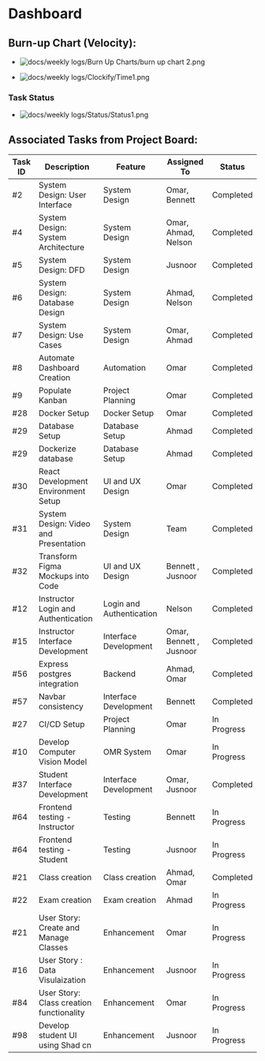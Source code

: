 # Dashboard

## Burn-up Chart (Velocity):
- ![docs/weekly logs/Burn Up Charts/burn up chart 2.png](../../BurnUpCharts/BurnUpChart7.png)

- ![docs/weekly logs/Clockify/Time1.png](../../Clockify/Time7.png)

### Task Status

- ![docs/weekly logs/Status/Status1.png](../../Status/Status7.png)


## Associated Tasks from Project Board:
| Task ID | Description | Feature | Assigned To | Status |
|---------|-------------|---------|-------------|--------|
| #2 | System Design: User Interface | System Design | Omar, Bennett | Completed |
| #4 | System Design: System Architecture | System Design | Omar, Ahmad, Nelson | Completed |
| #5 | System Design: DFD | System Design | Jusnoor | Completed |
| #6 | System Design: Database Design | System Design | Ahmad, Nelson | Completed |
| #7 | System Design: Use Cases | System Design | Omar, Ahmad | Completed |
| #8 | Automate Dashboard Creation | Automation | Omar | Completed |
| #9 | Populate Kanban | Project Planning | Omar | Completed |
| #28 | Docker Setup | Docker Setup | Omar | Completed |
| #29 | Database Setup | Database Setup | Ahmad | Completed |
| #29 | Dockerize database | Database Setup | Ahmad | Completed |
| #30 | React Development Environment Setup | UI and UX Design | Omar | Completed |
| #31 | System Design: Video and Presentation | System Design | Team | Completed |
| #32 | Transform Figma Mockups into Code | UI and UX Design | Bennett , Jusnoor | Completed |
| #12 | Instructor Login and Authentication | Login and Authentication | Nelson | Completed |
| #15 | Instructor Interface Development | Interface Development | Omar, Bennett , Jusnoor| Completed |
| #56 | Express postgres integration | Backend | Ahmad, Omar | Completed |
| #57 | Navbar consistency | Interface Development | Bennett | Completed |
| #27 | CI/CD Setup | Project Planning | Omar | In Progress |
| #10 | Develop Computer Vision Model | OMR System | Omar | In Progress |
| #37 | Student Interface Development | Interface Development | Omar, Jusnoor | Completed  |
| #64 | Frontend testing - Instructor | Testing | Bennett | In Progress  |
| #64 | Frontend testing - Student | Testing | Jusnoor | In Progress |
| #21 | Class creation | Class creation | Ahmad, Omar| Completed |
| #22 | Exam creation | Exam creation |Ahmad | In Progress |
| #21 | User Story: Create and Manage Classes | Enhancement | Omar | In Progress |
| #16 | User Story : Data Visulaization | Enhancement | Jusnoor | In Progress |
| #84 | User Story: Class creation functionality | Enhancement | Omar | In Progress |
| #98 | Develop student UI using Shad cn| Enhancement | Jusnoor | In Progress |
